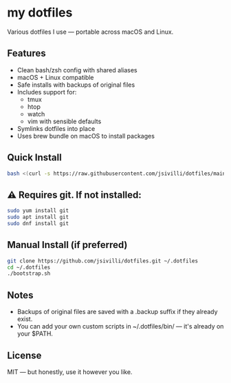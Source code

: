 # my dotfiles

Various dotfiles I use — portable across macOS and Linux.

## Features

- Clean bash/zsh config with shared aliases
- macOS + Linux compatible
- Safe installs with backups of original files
- Includes support for:
  - tmux
  - htop
  - watch
  - vim with sensible defaults
- Symlinks dotfiles into place
- Uses brew bundle on macOS to install packages

## Quick Install

```bash
bash <(curl -s https://raw.githubusercontent.com/jsivilli/dotfiles/main/remote-bootstrap.sh)
```

## ⚠️  Requires git. If not installed:

```bash
sudo yum install git
sudo apt install git
sudo dnf install git
```

## Manual Install (if preferred)

```bash
git clone https://github.com/jsivilli/dotfiles.git ~/.dotfiles
cd ~/.dotfiles
./bootstrap.sh
```

## Notes

- Backups of original files are saved with a .backup suffix if they already exist.
- You can add your own custom scripts in ~/.dotfiles/bin/ — it's already on your $PATH.

## License

MIT — but honestly, use it however you like.

